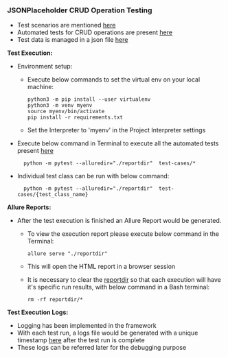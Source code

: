 ### JSONPlaceholder CRUD Operation Testing

- Test scenarios are mentioned [here](test_scenarios.md)
- Automated tests for CRUD operations are present [here](test-cases)
- Test data is managed in a json file [here](resources/test_data.json)

**Test Execution:**

- Environment setup:
  - Execute below commands to set the virtual env on your local machine:
            
        python3 -m pip install --user virtualenv
        python3 -m venv myenv
        source myenv/bin/activate
        pip install -r requirements.txt
  - Set the Interpreter to 'myenv' in the Project Interpreter settings

- Execute below command in Terminal to execute all the automated tests present [here](test-cases)
        
        python -m pytest --alluredir="./reportdir"  test-cases/*

- Individual test class can be run with below command:

        python -m pytest --alluredir="./reportdir"  test-cases/{test_class_name}

**Allure Reports:**

- After the test execution is finished an Allure Report would be generated.
  - To view the execution report please execute below command in the Terminal:
        
        allure serve "./reportdir"
  - This will open the HTML report in a browser session
  - It is necessary to clear the [reportdir](reportdir) so that each execution will have it's specific run results, with below command in a Bash terminal:

        rm -rf reportdir/*

**Test Execution Logs:**

- Logging has been implemented in the framework
- With each test run, a logs file would be generated with a unique timestamp [here](execution-logs) after the test run is complete
- These logs can be referred later for the debugging purpose